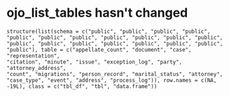 # ojo_list_tables hasn't changed

    structure(list(schema = c("public", "public", "public", "public", 
    "public", "public", "public", "public", "public", "public", "public", 
    "public", "public", "public", "public", "public", "public", "public", 
    "public"), table = c("appellate_count", "document", "case", "representation", 
    "citation", "minute", "issue", "exception_log", "party", "attorney_address", 
    "count", "migrations", "person_record", "marital_status", "attorney", 
    "case_type", "event", "address", "process_log")), row.names = c(NA, 
    -19L), class = c("tbl_df", "tbl", "data.frame"))

